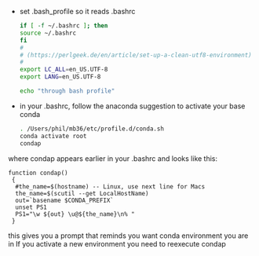 * set .bash_profile so it reads .bashrc

    ```bash
    if [ -f ~/.bashrc ]; then
    source ~/.bashrc
    fi
    #
    # (https://perlgeek.de/en/article/set-up-a-clean-utf8-environment)
    #
    export LC_ALL=en_US.UTF-8
    export LANG=en_US.UTF-8

    echo "through bash profile"
    ```

* in your .bashrc, follow the anaconda suggestion to activate your base conda

    ```bash
    . /Users/phil/mb36/etc/profile.d/conda.sh
    conda activate root
    condap
    ```

where condap appears earlier in your .bashrc and looks like this:

    function condap()
     {
      #the_name=$(hostname) -- Linux, use next line for Macs
      the_name=$(scutil --get LocalHostName)
      out=`basename $CONDA_PREFIX`
      unset PS1
      PS1="\w ${out} \u@${the_name}\n% "
     }

    
this gives you a prompt that reminds you want conda environment you are in
If you activate a new environment you need to reexecute condap


